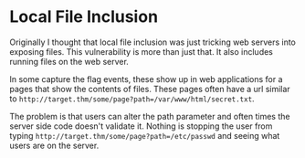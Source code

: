 # Local File Inclusion

Originally I thought that local file inclusion was just tricking web servers into exposing files. This vulnerability is more than just that. It also includes running files on the web server.

In some capture the flag events, these show up in web applications for a pages that show the contents of files. These pages often have a url similar to `http://target.thm/some/page?path=/var/www/html/secret.txt`.

The problem is that users can alter the path parameter and often times the server side code doesn't validate it. Nothing is stopping the user from typing `http://target.thm/some/page?path=/etc/passwd` and seeing what users are on the server.
